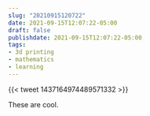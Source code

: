 ```yaml
---
slug: "20210915120722"
date: 2021-09-15T12:07:22-05:00
draft: false
publishdate: 2021-09-15T12:07:22-05:00
tags:
- 3d printing
- mathematics
- learning
---
```


{{< tweet 1437164974489571332 >}}

These are cool.
